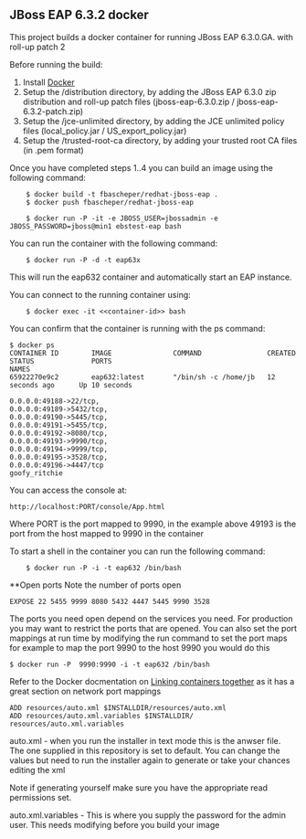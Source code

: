 
## JBoss EAP 6.3.2 docker
This project builds a docker container for running JBoss EAP 6.3.0.GA. with roll-up patch 2


Before running the build:

1. Install [Docker](https://www.docker.io/gettingstarted/#1)
2. Setup the /distribution directory, by adding the JBoss EAP 6.3.0 zip distribution and roll-up patch files (jboss-eap-6.3.0.zip / jboss-eap-6.3.2-patch.zip)
3. Setup the /jce-unlimited directory, by adding the JCE unlimited policy files (local_policy.jar / US_export_policy.jar)
4. Setup the /trusted-root-ca directory, by adding your trusted root CA files (in .pem format)

Once you have completed steps 1..4 you can build an image using the following command:

		$ docker build -t fbascheper/redhat-jboss-eap .
        $ docker push fbascheper/redhat-jboss-eap

        $ docker run -P -it -e JBOSS_USER=jbossadmin -e JBOSS_PASSWORD=jboss@min1 ebstest-eap bash


You can run the container with the following command:

		$ docker run -P -d -t eap63x

This will run the eap632 container and automatically start an EAP instance.



You can connect to the running container using:

        $ docker exec -it <<container-id>> bash


You can confirm that the container is running with the ps command:      	

	$ docker ps
	CONTAINER ID        IMAGE               COMMAND                CREATED             STATUS              PORTS                                                                                                                                                                                                                           NAMES
	65922270e9c2        eap632:latest       "/bin/sh -c /home/jb   12 seconds ago      Up 10 seconds  

	0.0.0.0:49188->22/tcp,   
	0.0.0.0:49189->5432/tcp,  
	0.0.0.0:49190->5445/tcp,   
	0.0.0.0:49191->5455/tcp,  
	0.0.0.0:49192->8080/tcp,   
	0.0.0.0:49193->9990/tcp,  
	0.0.0.0:49194->9999/tcp,   
	0.0.0.0:49195->3528/tcp,  
	0.0.0.0:49196->4447/tcp
	goofy_ritchie

You can access the console at:

 	http://localhost:PORT/console/App.html
  
Where PORT is the port mapped to 9990, in the example above 49193 is the port from the host mapped to 9990 in the container


To start a shell in the container you can run the following command:

		$ docker run -P -i -t eap632 /bin/bash

**Open ports 
Note the number of ports open 

	EXPOSE 22 5455 9999 8080 5432 4447 5445 9990 3528 

The ports you need open depend on the services you need. For production you may want to restrict the ports that are opened. You can also set the port mappings at run time by modifying the run command to set the port maps  for example to map the port 9990 to the host 9990 you would do this 

	$ docker run -P  9990:9990 -i -t eap632 /bin/bash
	
Refer to the Docker docmentation on [Linking containers together](http://docs.docker.com/userguide/dockerlinks/) as it has a great section on network port mappings


	ADD resources/auto.xml $INSTALLDIR/resources/auto.xml
	ADD resources/auto.xml.variables $INSTALLDIR/	resources/auto.xml.variables

auto.xml - when you run the  installer in text mode this is the anwser file. The one supplied in this repository is set to default. You can change the values  but need to run the  installer again to generate or take your chances editing the xml

Note if generating yourself make sure you have the appropriate read permissions set.

auto.xml.variables -  This is where you supply the password for the admin user. This needs modifying before you build your image


